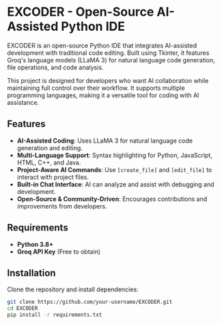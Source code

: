 # EXCODER - Open-Source AI-Assisted Python IDE

EXCODER is an open-source Python IDE that integrates AI-assisted development with traditional code editing. Built using Tkinter, it features Groq's language models (LLaMA 3) for natural language code generation, file operations, and code analysis.

This project is designed for developers who want AI collaboration while maintaining full control over their workflow. It supports multiple programming languages, making it a versatile tool for coding with AI assistance.

## Features

- **AI-Assisted Coding**: Uses LLaMA 3 for natural language code generation and editing.
- **Multi-Language Support**: Syntax highlighting for Python, JavaScript, HTML, C++, and Java.
- **Project-Aware AI Commands**: Use `[create_file]` and `[edit_file]` to interact with project files.
- **Built-in Chat Interface**: AI can analyze and assist with debugging and development.
- **Open-Source & Community-Driven**: Encourages contributions and improvements from developers.

## Requirements

- **Python 3.8+**
- **Groq API Key** (Free to obtain)

## Installation

Clone the repository and install dependencies:

```sh
git clone https://github.com/your-username/EXCODER.git
cd EXCODER
pip install -r requirements.txt
